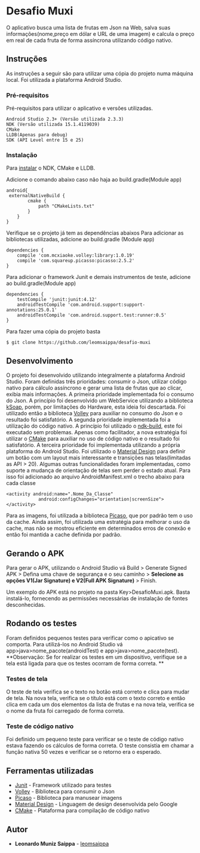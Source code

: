 # Desafio Muxi

O aplicativo busca uma lista de frutas em Json na Web, salva suas informações(nome,preço em dólar e URL de uma imagem) e calcula o preço em real de cada fruta de forma assíncrona utilizando código nativo.

## Instruções

As instruções a seguir são para utilizar uma cópia do projeto numa máquina local. Foi utilizada a plataforma Android Studio.

### Pré-requisitos

Pré-requisitos para utilizar o aplicativo e versões utilizadas. 

```
Android Studio 2.3+ (Versão utilizada 2.3.3)
NDK (Versão utilizada 15.1.4119039)
CMake
LLDB(Apenas para debug)
SDK (API Level entre 15 e 25)
```

### Instalação

Para [instalar](http://tools.android.com/tech-docs/new-build-system/gradle-experimental/migrate-to-stable?hl=pt-br) o NDK, CMake e LLDB. 

Adicione o comando abaixo caso não haja ao build.gradle(Module app)
```
android{
 externalNativeBuild {
        cmake {
            path "CMakeLists.txt"
        }
    }
}

```

Verifique se o projeto já tem as dependências abaixos
Para adicionar as bibliotecas utilizadas, adicione ao build.gradle (Module app)
```
dependencies {
    compile 'com.mcxiaoke.volley:library:1.0.19'
    compile 'com.squareup.picasso:picasso:2.5.2'
}

```

Para adicionar o framework Junit e demais instrumentos de teste, adicione ao build.gradle(Module app)
```
dependencies {
    testCompile 'junit:junit:4.12'
    androidTestCompile 'com.android.support:support-annotations:25.0.1'
    androidTestCompile 'com.android.support.test:runner:0.5'
}
```

Para fazer uma cópia do projeto basta

```
$ git clone https://github.com/leomsaippa/desafio-muxi
```

## Desenvolvimento

O projeto foi desenvolvido utilizando integralmente a plataforma Android Studio. Foram definidas três prioridades: consumir o Json, utilizar código nativo para cálculo assíncrono e gerar uma lista de frutas que ao clicar, exibia mais informações.
A primeira prioridade implementada foi o consumo do Json. A princípio foi desenvolvido um WebService utilizando a biblioteca [kSoap](http://kobjects.org/ksoap2/index.html), porém, por limitações do Hardware, esta ideia foi descartada. 
Foi utilizado então a biblioteca [Volley](https://developer.android.com/training/volley/index.html) para auxiliar no consumo do Json e o resultado foi satisfatório.
A segunda prioridade implementada foi a utilização do código nativo. A princípio foi utilizado o [ndk-build](https://developer.android.com/ndk/guides/index.html?hl=pt-br), este foi executado sem problemas.
Apenas como facilitador, a nova estratégia foi utilizar o [CMake](https://cmake.org/) para auxiliar no uso de código nativo e o resultado foi satisfatório.
A terceira prioridade foi implementada utilizando a própria plataforma do Android Studio. Foi utilizado o [Material Design](https://material.io/guidelines/) para definir um botão com um layout mais interessante e transições nas telas(limitadas as API > 20).
Algumas outras funcionalidades foram implementadas, como suporte a mudança de orientação de telas sem perder o estado atual.
Para isso foi adicionado ao arquivo AndroidManifest.xml o trecho abaixo para cada classe
```
<activity android:name=".Nome_Da_Classe"
            android:configChanges="orientation|screenSize">
</activity>
```
Para as imagens, foi utilizada a biblioteca [Picaso](http://square.github.io/picasso/), que por padrão tem o uso da cache. Ainda assim, foi utilizada uma estratégia para melhorar o uso da cache, mas não se mostrou eficiente em determinados erros de conexão e então foi mantida a cache definida por padrão.


## Gerando o APK

Para gerar o APK, utilizando o Android Studio vá Build > Generate Signed APK > Defina uma chave de segurança e o seu caminho > **Selecione as opções V1(Jar Signature) e V2(Full APK Signature)** > Finish.
  
Um exemplo do APK está no projeto na pasta Key>DesafioMuxi.apk. Basta instalá-lo, fornecendo as permissões necessárias de instalação de fontes desconhecidas.
## Rodando os testes

Foram definidos pequenos testes para verificar como o apicativo se comporta. Para utilizá-los no Android Studio vá app>java>nome_pacote(androidTest) e app>java>nome_pacote(test).
**Observação: Se for realizar os testes em um dispositivo, verifique se a tela está ligada para que os testes ocorram de forma correta. **

### Testes de tela

O teste de tela verifica se o texto no botão está correto e clica para mudar de tela. Na nova tela, verifica se o título está com o texto correto e então clica em cada um dos elementos da lista de frutas e na nova tela, verifica se o nome da fruta foi carregado de forma correta.


### Teste de código nativo

Foi definido um pequeno teste para verificar se o teste de código nativo estava fazendo os cálculos de forma correta. O teste consistia em chamar a função nativa 50 vezes e verificar se o retorno era o esperado.


## Ferramentas utilizadas

* [Junit](http://junit.org/junit4/) - Framework utilizado para testes
* [Volley](https://developer.android.com/training/volley/index.html) - Biblioteca para consumir o Json
* [Picaso](http://square.github.io/picasso/) - Biblioteca para manusear imagens 
* [Material Design](https://material.io/guidelines/) - Linguagem de design desenvolvida pelo Google 
* [CMake](https://cmake.org/) - Plataforma para compilação de código nativo


## Autor

* **Leonardo Muniz Saippa** - [leomsaippa](https://github.com/leomsaippa)

